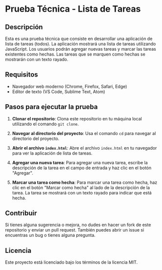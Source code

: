 # Prueba Técnica - Lista de Tareas

## Descripción

Esta es una prueba técnica que consiste en desarrollar una aplicación de lista de tareas (todos). La aplicación mostrará una lista de tareas utilizando JavaScript. Los usuarios podrán agregar nuevas tareas y marcar las tareas existentes como hechas. Las tareas que se marquen como hechas se mostrarán con un texto rayado.

## Requisitos

- Navegador web moderno (Chrome, Firefox, Safari, Edge)
- Editor de texto (VS Code, Sublime Text, Atom)

## Pasos para ejecutar la prueba

1. **Clonar el repositorio**: Clona este repositorio en tu máquina local utilizando el comando `git clone`.

2. **Navegar al directorio del proyecto**: Usa el comando `cd` para navegar al directorio del proyecto.

3. **Abrir el archivo `index.html`**: Abre el archivo `index.html` en tu navegador para ver la aplicación de lista de tareas.

4. **Agregar una nueva tarea**: Para agregar una nueva tarea, escribe la descripción de la tarea en el campo de entrada y haz clic en el botón "Agregar".

5. **Marcar una tarea como hecha**: Para marcar una tarea como hecha, haz clic en el botón "Marcar como hecha" al lado de la descripción de la tarea. La tarea se mostrará con un texto rayado para indicar que está hecha.

## Contribuir

Si tienes alguna sugerencia o mejora, no dudes en hacer un fork de este repositorio y enviar un pull request. También puedes abrir un issue si encuentras un bug o tienes alguna pregunta.

## Licencia

Este proyecto está licenciado bajo los términos de la licencia MIT.
